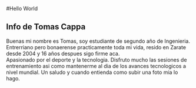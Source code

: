 #Hello World

## Info de Tomas Cappa

Buenas mi nombre es Tomas, soy estudiante de segundo año de Ingenieria. 
Entrerriano pero bonaerense practicamente toda mi vida, resido en Zarate desde 2004 y 16 años despues sigo firme aca.  
Apasionado por el deporte y la tecnologia. Disfruto mucho las sesiones de entrenamiento asi como mantenerme al dia de los avances tecnologicos a nivel mundial.
Un saludo y cuando entienda como subir una foto mia lo hago.
